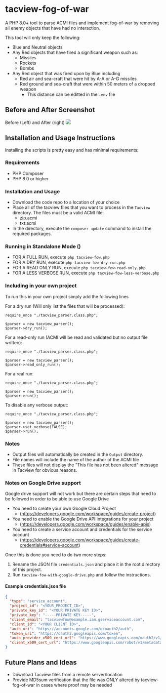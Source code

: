 # tacview-fog-of-war

A PHP 8.0+ tool to parse ACMI files and implement fog-of-war by removing all enemy objects that have had no interaction.

This tool will only keep the following:

* Blue and Neutral objects
* Any Red objects that have fired a significant weapon such as:
  * Missiles
  * Rockets
  * Bombs
* Any Red object that was fired upon by Blue including
  * Red air and sea-craft that were hit by A-A or A-G missiles
  * Red ground and sea-craft that were within 50 meters of a dropped weapon
    * This distance can be editted in the `.env` file

## Before and After Screenshot

Before (Left) and After (right)
![](Media/before_and_after.png)

## Installation and Usage Instructions

Installing the scripts is pretty easy and has minimal requirements:

### Requirements

* PHP Composer
* PHP 8.0 or higher

### Installation and Usage

* Download the code repo to a location of your choice
* Place all of the tacview files that you want to process in the `Tacview` directory. The files must be a valid ACMI
  file:
    * zip.acmi
    * txt.acmi
* In the directory, execute the `composer update` command to install the required packages.

### Running in Standalone Mode ()

* FOR A FULL RUN, execute `php tacview-fow.php`
* FOR A DRY RUN, execute `php tacview-fow-dry-run.php`
* FOR A READ ONLY RUN, execute `php tacview-fow-read-only.php`
* FOR A LESS VERBOSE RUN, execute `php tacview-fow-less-verbose.php`

### Including in your own project

To run this in your own project simply add the following lines

For a dry run (Will only list the files that will be processed):

```
require_once "./tacview_parser.class.php";

$parser = new tacview_parser();
$parser->dry_run();
```

For a read-only run (ACMI will be read and validated but no output file written):

```
require_once "./tacview_parser.class.php";

$parser = new tacview_parser();
$parser->read_only_run();
```

For a real run:

```
require_once "./tacview_parser.class.php";

$parser = new tacview_parser();
$parser->run();
```

To disable any verbose output:

```
require_once "./tacview_parser.class.php";

$parser = new tacview_parser();
$parser->set_verbose(FALSE);
$parser->run();
```

### Notes

* Output files will automatically be created in the `Output` directory.
* File names will include the name of the author of the ACMI file
* These files will not display the "This file has not been altered" message in Tacview for obvious reasons.

### Notes on Google Drive support

Google drive support will not work but there are certain steps that need to be followed in order to be able to use
Google Drive

* You need to create your own Google Cloud Project
  * (https://developers.google.com/workspace/guides/create-project)
* You need to enable the Google Drive API integrations for your project
  * (https://developers.google.com/workspace/guides/enable-apis)
* You need to create a service account and credentials for the service account
  * (https://developers.google.com/workspace/guides/create-credentials#service-account)

Once this is done you need to do two more steps:

1. Rename the JSON file `credentials.json` and place it in the root directory of this project.
2. Run `tacview-fow-with-google-drive.php` and follow the instructions.

#### Example credentials.json file

```json
{
  "type": "service_account",
  "project_id": "<YOUR_PROJECT_ID>",
  "private_key_id": "<YOUR PRIVATE KEY ID>",
  "private_key": "-----PRIVATE KEY-----",
  "client_email": "tacviewfow@example.iam.gserviceaccount.com",
  "client_id": "<YOUR CLIENT ID>",
  "auth_uri": "https://accounts.google.com/o/oauth2/auth",
  "token_uri": "https://oauth2.googleapis.com/token",
  "auth_provider_x509_cert_url": "https://www.googleapis.com/oauth2/v1/certs",
  "client_x509_cert_url": "https://www.googleapis.com/robot/v1/metadata/x509/tacviewfow%40example.iam.gserviceaccount.com"
}
```

## Future Plans and Ideas

* Download Tacview files from a remote server/location
* Provide MD5sum verification that the file was ONLY altered by tacview-fog-of-war in cases where proof may be needed
